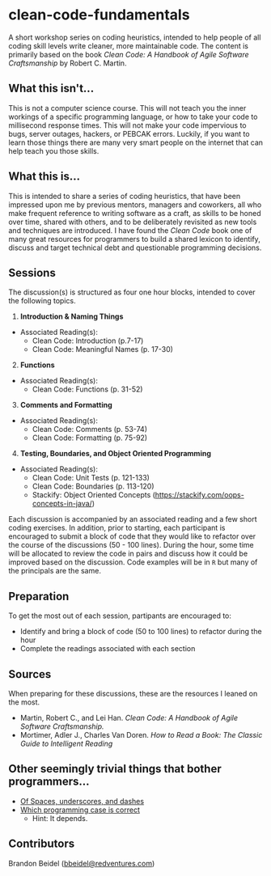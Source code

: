 # clean-code-fundamentals

A short workshop series on coding heuristics, intended to help people of all coding skill levels write cleaner, more maintainable code.  The content is primarily based on the book _Clean Code: A Handbook of Agile Software Craftsmanship_ by Robert C. Martin.

## What this isn't...

This is not a computer science course.  This will not teach you the inner workings of a specific programming language, or how to take your code to millisecond response times.  This will not make your code impervious to bugs, server outages, hackers, or PEBCAK errors.  Luckily, if you want to learn those things there are many very smart people on the internet that can help teach you those skills.

## What this is...

This is intended to share a series of coding heuristics, that have been impressed upon me by previous mentors, managers and coworkers, all who make frequent reference to writing software as a craft, as skills to be honed over time, shared with others, and to be deliberately revisited as new tools and techniques are introduced.  I have found the _Clean Code_ book one of many great resources for programmers to build a shared lexicon to identify, discuss and target technical debt and questionable programming decisions.

## Sessions

The discussion(s) is structured as four one hour blocks, intended to cover the following topics.

1. **Introduction & Naming Things**
  - Associated Reading(s): 
    - Clean Code: Introduction (p.7-17) 
    - Clean Code: Meaningful Names (p. 17-30)
2. **Functions**
  - Associated Reading(s): 
    - Clean Code: Functions (p. 31-52)
3. **Comments and Formatting**
  - Associated Reading(s): 
    - Clean Code: Comments (p. 53-74)
    - Clean Code: Formatting (p. 75-92)
4. **Testing, Boundaries, and Object Oriented Programming**
  - Associated Reading(s): 
    - Clean Code: Unit Tests (p. 121-133)
    - Clean Code: Boundaries (p. 113-120)
    - Stackify: Object Oriented Concepts (https://stackify.com/oops-concepts-in-java/)

Each discussion is accompanied by an associated reading and a few short coding exercises.  In addition, prior to starting, each participant is encouraged to submit a block of code that they would like to refactor over the course of the discussions (50 - 100 lines).  During the hour, some time will be allocated to review the code in pairs and discuss how it could be improved based on the discussion.  Code examples will be in `R` but many of the principals are the same.

## Preparation

To get the most out of each session, partipants are encouraged to:

- Identify and bring a block of code (50 to 100 lines) to refactor during the hour
- Complete the readings associated with each section

## Sources

When preparing for these discussions, these are the resources I leaned on the most.

- Martin, Robert C., and Lei Han. _Clean Code: A Handbook of Agile Software Craftsmanship._
- Mortimer, Adler J., Charles Van Doren. _How to Read a Book: The Classic Guide to Intelligent Reading_

## Other seemingly trivial things that bother programmers...

- [Of Spaces, underscores, and dashes](https://blog.codinghorror.com/of-spaces-underscores-and-dashes/)
- [Which programming case is correct](https://www.reddit.com/r/ProgrammerHumor/comments/5iqykw/vs_help_me_settle_the_age_old_programming_case/)
  - Hint: It depends.

## Contributors

Brandon Beidel (bbeidel@redventures.com)

